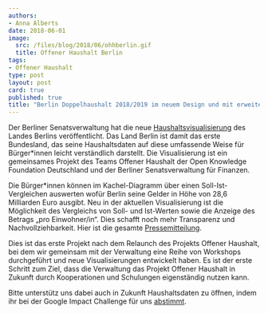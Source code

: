 ```yaml
---
authors: 
- Anna Alberts
date: 2018-06-01
image:
  src: /files/blog/2018/06/ohhberlin.gif
  title: Offener Haushalt Berlin
tags:
- Offener Haushalt
type: post
layout: post
card: true
published: true
title: "Berlin Doppelhaushalt 2018/2019 im neuem Design und mit erweiterten Funktionen" 
---
```


Der Berliner Senatsverwaltung hat die neue [Haushaltsvisualisierung]( https://www.berlin.de/sen/finanzen/haushalt/haushaltsplan/artikel.5697.php) des Landes Berlins veröffentlicht. Das Land Berlin ist damit das erste Bundesland, das seine Haushaltsdaten auf diese umfassende Weise für Bürger*innen leicht verständlich darstellt. Die Visualisierung ist ein gemeinsames Projekt des Teams Offener Haushalt der Open Knowledge Foundation Deutschland und der Berliner Senatsverwaltung für Finanzen. 

Die Bürger*innen können im Kachel-Diagramm über einen Soll-Ist-Vergleichen auswerten wofür Berlin seine Gelder in Höhe von 28,6 Milliarden Euro ausgibt. Neu in der aktuellen Visualisierung ist die Möglichkeit des Vergleichs von Soll- und Ist-Werten sowie die Anzeige des Betrags „pro Einwohner/in“. Dies schafft noch mehr Transparenz und Nachvollziehbarkeit. Hier ist die gesamte [Pressemitteilung](http://www.berlin.de/sen/finanzen/presse/pressemitteilungen/pressemitteilung.706554.php). 

Dies ist das erste Projekt nach dem Relaunch des Projekts  Offener Haushalt, bei dem wir gemeinsam mit der Verwaltung eine Reihe von Workshops durchgeführt und neue Visualisierungen entwickelt haben. Es ist der erste Schritt zum Ziel, dass die Verwaltung das Projekt Offener Haushalt in Zukunft durch Kooperationen und Schulungen eigenständig nutzen kann.

Bitte unterstütz uns dabei auch in Zukunft Haushaltsdaten zu öffnen, indem ihr bei der Google Impact Challenge für uns [abstimmt](https://impactchallenge.withgoogle.com/deutschland2018/charities/okfn). 
